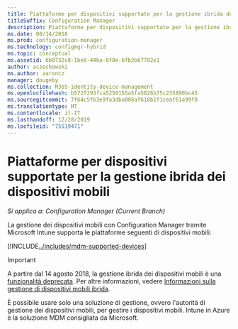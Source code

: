 ```yaml
---
title: Piattaforme per dispositivi supportate per la gestione ibrida dei dispositivi mobili
titleSuffix: Configuration Manager
description: Piattaforme per dispositivi supportate per la gestione ibrida dei dispositivi mobili.
ms.date: 08/14/2018
ms.prod: configuration-manager
ms.technology: configmgr-hybrid
ms.topic: conceptual
ms.assetid: 6b0732c8-1be8-44ba-8f8e-6fb2b67782e1
author: aczechowski
ms.author: aaroncz
manager: dougeby
ms.collection: M365-identity-device-management
ms.openlocfilehash: b572f293fca5250155a5fa5826b75c235890bc45
ms.sourcegitcommit: 7f64c5fb3e9fa3dba006af618b1f1ceaf61a99f0
ms.translationtype: MT
ms.contentlocale: it-IT
ms.lasthandoff: 12/28/2019
ms.locfileid: "75519471"
---
```

# <a name="supported-device-platforms-for-hybrid-mdm"></a>Piattaforme per dispositivi supportate per la gestione ibrida dei dispositivi mobili

*Si applica a: Configuration Manager (Current Branch)*

La gestione dei dispositivi mobili con Configuration Manager tramite Microsoft Intune supporta le piattaforme seguenti di dispositivi mobili:

[!INCLUDE[../includes/mdm-supported-devices](../includes/mdm-supported-devices.md)]

> [!Important]  
> A partire dal 14 agosto 2018, la gestione ibrida dei dispositivi mobili è una [funzionalità deprecata](/sccm/core/plan-design/changes/deprecated/removed-and-deprecated-cmfeatures). Per altre informazioni, vedere [Informazioni sulla gestione di dispositivi mobili ibrida](/sccm/mdm/understand/hybrid-mobile-device-management).<!--Intune feature 2683117-->  


È possibile usare solo una soluzione di gestione, ovvero l'autorità di gestione dei dispositivi mobili, per gestire i dispositivi mobili. Intune in Azure è la soluzione MDM consigliata da Microsoft. 

